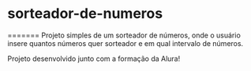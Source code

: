 
# sorteador-de-numeros
=======
Projeto simples de um sorteador de números, onde o usuário insere quantos números quer sorteador e em qual intervalo de números.

Projeto desenvolvido junto com a formação da Alura!

